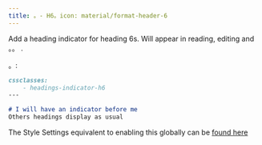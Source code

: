 ```yaml
---
title: 。- H6。icon: material/format-header-6
---
```


Add a heading indicator for heading 6s. Will appear in reading, editing and
。。
.

。:

```md
cssclasses:
    - headings-indicator-h6
---

# I will have an indicator before me
Others headings display as usual
```

The Style Settings equivalent to enabling this globally can be [found here](../../Style-Settings/Editor/Typography/headings/index.md#for-heading-6)

